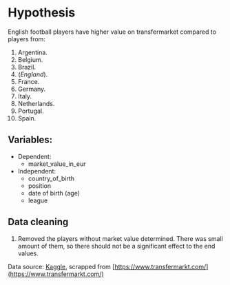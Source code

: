 # Hypothesis

English football players have higher value on transfermarket compared to players from:

1. Argentina.
2. Belgium.
3. Brazil.
4. (*England*).
5. France.
6. Germany.
7. Italy.
8. Netherlands.
9. Portugal.
10. Spain.

## Variables:

- Dependent:
  - market_value_in_eur
- Independent:
  - country_of_birth
  - position
  - date of birth (age)
  - league

## Data cleaning

1. Removed the players without market value determined. There was small amount of them, so there should not be a significant effect to the end values.

Data source: [Kaggle](https://www.kaggle.com/datasets/davidcariboo/player-scores), scrapped from [https://www.transfermarkt.com/](https://www.transfermarkt.com/)
